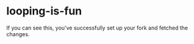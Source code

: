# looping-is-fun

If you can see this, you've successfully set up your fork and fetched the changes.
